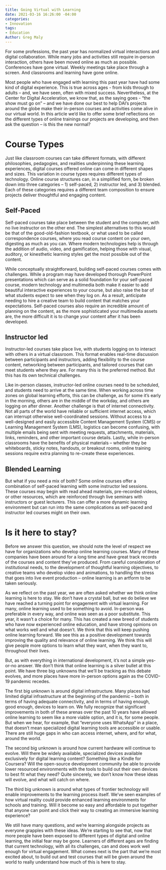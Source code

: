 ```yaml
---
title: Going Virtual with Learning
date: 2021-03-16 16:26:00 -04:00
categories:
- Innovation
tags:
- Education
Author: Greg Maly
---
```


For some professions, the past year has normalized virtual interactions and digital collaboration. While many jobs and activities still require in-person interaction, others have been moved online as much as possible. Conferences have gone virtual. Weekly meetings take place through a screen. And classrooms and learning have gone online.

Most people who have engaged with learning this past year have had some kind of digital experience. This is true across ages - from kids through to adults – and, we have seen, often with mixed success. Nevertheless, at the Center for Digital Acceleration, we know that, as the saying goes - “the show must go on” – and we have done our best to help DAI’s projects around the globe make their in-person courses and activities come alive in our virtual world. In this article we’d like to offer some brief reflections on the different types of online trainings our projects are developing, and then ask the question – is this the new normal?

<!--more-->

# **Course Types**

Just like classroom courses can take different formats, with different philosophies, pedagogies, and realities underpinning these learning experiences, digital courses offered online can come in different shapes and sizes. This variation in course types requires different types of technology. Online course structures can, in a simplified form, be broken down into three categories – 1) self-paced, 2) instructor led, and 3) blended. Each of these categories requires a different team composition to ensure projects deliver thoughtful and engaging content.

## Self-Paced

Self-paced courses take place between the student and the computer, with no live instructor on the other end. The simplest alternatives to this would be that of the good-old-fashion textbook, or what used to be called correspondence courses, where you read course content on your own, digesting as much as you can. Where modern technologies help is through the addition of audio, video, and gamification, helping those with visual, auditory, or kinesthetic learning styles get the most possible out of the content.

While conceptually straightforward, building self-paced courses comes with challenges. While a program may have developed thorough PowerPoint presentations which can serve as a solid foundation for your self-paced course, modern technology and multimedia both make it easier to add beautiful interactive experiences to your course, but also raise the bar of what students expect to see when they log on. As a result, anticipate needing to hire a creative team to build content that matches your expectations. Self-paced courses also require an incredible amount of planning on the content, as the more sophisticated your multimedia assets are, the more difficult it is to change your content after it has been developed.

## Instructor led

Instructor-led courses take place live, with students logging on to interact with others in a virtual classroom. This format enables real-time discussion between participants and instructors, adding flexibility to the course content, networking between participants, and tailored courses that can meet students where they are. For many this is the preferred method. But this has its own technical challenges.

Like in-person classes, instructor-led online courses need to be scheduled, and students need to arrive at the same time. When working across time zones on global learning efforts, this can be challenge, as for some it’s early in the morning, others are in the middle of the workday, and others are logging on after dinner. Another challenge is that of internet connectivity. Not all parts of the world have reliable or sufficient internet access, which can interrupt otherwise well-coordinated sessions. Without access to a well-designed and easily accessible Content Management System (CMS) or Learning Management System (LMS), logistics can become confusing, with multiple emails being sent with meeting requests, attachments, materials, links, reminders, and other important course details. Lastly, while in-person classrooms have the benefits of physical materials – whether they be whiteboards, sticky notes, handouts, or breakout rooms, online training sessions require extra planning to re-create these experiences.

## Blended Learning

But what if you need a mix of both? Some online courses offer a combination of self-paced learning with some instructor led sessions. These courses may begin with read ahead materials, pre-recorded videos, or other resources, which are reinforced through live seminars with instructors or guest lecturers. This can offer a more dynamic learning environment but can run into the same complications as self-paced and instructor led courses might on their own.

# **Is it here to stay?**

Before we answer this question, we should note the level of respect we have for organizations who develop online learning courses. Many of these companies have been around for a long time and have great track records of the courses and content they’ve produced. From careful consideration of institutional needs, to the development of thoughtful learning objectives, to creative teams who develop video and animations, to handling the stress that goes into live event production – online learning is an artform to be taken seriously.

As we reflect on the past year, we are often asked whether we think online learning is here to stay. We don’t have a crystal ball, but we do believe we have reached a turning point for engagement with virtual learning. For many, online learning used to be something to avoid. In-person was preferable in every way, and online was seen as a poor substitute. This year, it wasn’t a choice for many. This has created a new breed of students who have now experienced online education, and have strong opinions on what works well and what doesn’t. We think that this will keep pushing online learning forward. We see this as a positive development towards improving the quality and relevance of online learning. We think this will give people more options to learn what they want, when they want to, throughout their lives.

But, as with everything in international development, it’s not a simple yes-or-no answer. We don’t think that online learning is a silver bullet at this point. We have three big unknowns that we’ll be tracking as this debate evolves, and more places have more in-person options again as the COVID-19 pandemic recedes.

The first big unknown is around digital infrastructure. Many places had limited digital infrastructure at the beginning of the pandemic – both in terms of having adequate connectivity, and in terms of having enough, good enough, devices to learn on. We fully recognize that significant improvements in both of these arenas over the past 10 years have allowed online learning to seem like a more viable option, and it is, for some people. But when we hear, for example, that “everyone uses WhatsApp” in a place, that doesn’t mean specialized digital learning tools are accessible or usable. There are still huge gaps in who can access internet, where, and for what, around the world.

The second big unknown is around how current hardware will continue to evolve. Will there be widely available, specialized devices available exclusively for digital learning content? Something like a Kindle for Coursera? Will the open-source development community be able to provide lower resourced environments with the tools to build out their own devices to best fit what they need? Quite sincerely, we don’t know how these ideas will evolve, and what will catch on where.

The third big unknown is around what types of frontier technology will enable improvements to the learning process itself. We’ve seen examples of how virtual reality could provide enhanced learning environments for schools and training. Will it become so easy and affordable to put together that anyone can point and click their way to creating an immersive learning experience?

We still have many questions, and we’re learning alongside projects as everyone grapples with these ideas. We’re starting to see that, now that more people have been exposed to different types of digital and online learning, the initial fear may be gone. Learners of different ages are finding that current technology, with all its challenges, can and does work well enough for virtual engagement. What comes next is the part that we’re most excited about, to build out and test courses that will be given around the world to really understand how much of this is here to stay.